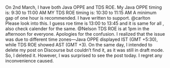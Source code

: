 On 2nd March, I have both Java OPPE and TDS ROE. My Java OPPE timing is: 9:30 to 11:00 AM MY TDS ROE timing is: 10:30 to 11:15 AM A minimum gap of one hour is recommended. I have written to support. @carlton Please look into this.
I guess roe time is 13:00 to 13:45 and it is same for all , also check calender for the same.
@Nelson TDS ROE is at 1pm in the afternoon for everyone.
Apologies for the confusion. I realized that the issue was due to different time zones—Java OPPE displayed IST (GMT +5:30), while TDS ROE showed AST (GMT +3). On the same day, I intended to delete my post on Discourse but couldn’t find it, as it was still in draft mode. So, I deleted it. However, I was surprised to see the post today. I regret any inconvenience caused.

